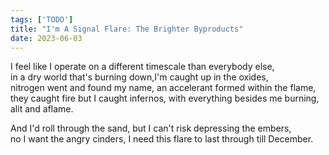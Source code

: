 ```yaml
---
tags: ['TODO']
title: "I'm A Signal Flare: The Brighter Byproducts"
date: 2023-06-03
---
```


I feel like I operate on a different timescale than everybody else,  
in a dry world that's burning down,I'm caught up in the oxides,  
nitrogen went and found my name, an accelerant formed within the flame,  
they caught fire but I caught infernos, with everything besides me burning,  
alit and aflame.

And I'd roll through the sand, but I can't risk depressing the embers,  
no I want the angry cinders, I need this flare to last through till December.

